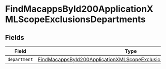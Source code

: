 # FindMacappsById200ApplicationXMLScopeExclusionsDepartments


## Fields

| Field                                                                                                                                                                   | Type                                                                                                                                                                    | Required                                                                                                                                                                | Description                                                                                                                                                             |
| ----------------------------------------------------------------------------------------------------------------------------------------------------------------------- | ----------------------------------------------------------------------------------------------------------------------------------------------------------------------- | ----------------------------------------------------------------------------------------------------------------------------------------------------------------------- | ----------------------------------------------------------------------------------------------------------------------------------------------------------------------- |
| `department`                                                                                                                                                            | [FindMacappsById200ApplicationXMLScopeExclusionsDepartmentsDepartment](../../models/operations/findmacappsbyid200applicationxmlscopeexclusionsdepartmentsdepartment.md) | :heavy_minus_sign:                                                                                                                                                      | N/A                                                                                                                                                                     |